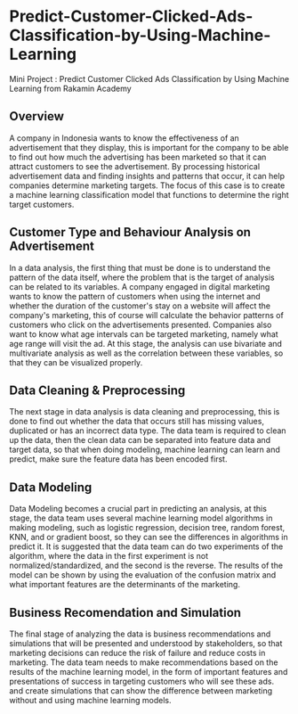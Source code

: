 # Predict-Customer-Clicked-Ads-Classification-by-Using-Machine-Learning
Mini Project : Predict Customer Clicked Ads Classification by Using Machine Learning from Rakamin Academy

## Overview
A company in Indonesia wants to know the effectiveness of an advertisement that they display, this is important for the company to be able to find out how much the advertising has been marketed so that it can attract customers to see the advertisement.
By processing historical advertisement data and finding insights and patterns that occur, it can help companies determine marketing targets. The focus of this case is to create a machine learning classification model that functions to determine the right target customers.

## Customer Type and Behaviour Analysis on Advertisement
In a data analysis, the first thing that must be done is to understand the pattern of the data itself, where the problem that is the target of analysis can be related to its variables. A company engaged in digital marketing wants to know the pattern of customers when using the internet and whether the duration of the customer's stay on a website will affect the company's marketing, this of course will calculate the behavior patterns of customers who click on the advertisements presented. Companies also want to know what age intervals can be targeted marketing, namely what age range will visit the ad. At this stage, the analysis can use bivariate and multivariate analysis as well as the correlation between these variables, so that they can be visualized properly.

## Data Cleaning & Preprocessing
The next stage in data analysis is data cleaning and preprocessing, this is done to find out whether the data that occurs still has missing values, duplicated or has an incorrect data type. The data team is required to clean up the data, then the clean data can be separated into feature data and target data, so that when doing modeling, machine learning can learn and predict, make sure the feature data has been encoded first.

## Data Modeling
Data Modeling becomes a crucial part in predicting an analysis, at this stage, the data team uses several machine learning model algorithms in making modeling, such as logistic regression, decision tree, random forest, KNN, and or gradient boost, so they can see the differences in algorithms in predict it. It is suggested that the data team can do two experiments of the algorithm, where the data in the first experiment is not normalized/standardized, and the second is the reverse. The results of the model can be shown by using the evaluation of the confusion matrix and what important features are the determinants of the marketing.

## Business Recomendation and Simulation
The final stage of analyzing the data is business recommendations and simulations that will be presented and understood by stakeholders, so that marketing decisions can reduce the risk of failure and reduce costs in marketing. The data team needs to make recommendations based on the results of the machine learning model, in the form of important features and presentations of success in targeting customers who will see these ads. and create simulations that can show the difference between marketing without and using machine learning models.

